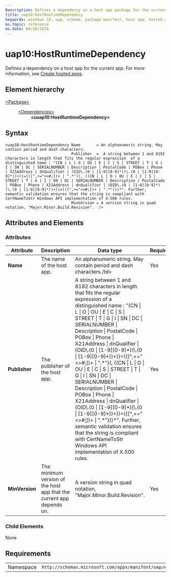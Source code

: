 ```yaml
---
Description: Defines a dependency on a host app package for the current app package.
title: uap10:HostRuntimeDependency
keywords: windows 10, uwp, schema, package manifest, host app, hosted app
ms.topic: reference
ms.date: 04/20/2020
---
```


# uap10:HostRuntimeDependency

Defines a dependency on a host app for the current app. For more information, see [Create hosted apps](https://docs.microsoft.com/windows/uwp/launch-resume/hosted-apps).

## Element hierarchy

<dl>
<dt><a href="element-package.md">&lt;Package&gt;</a></dt>
<dd>
<dl>
<dt><a href="element-dependencies.md">&lt;Dependencies&gt;</a></dt>
<dd><b>&lt;uuap10:HostRuntimeDependency&gt;</b></dd>
</dl>
</dd>
</dl>

## Syntax

``` syntax
<uap10:HostRuntimeDependency Name       = An alphanumeric string. May contain period and dash characters.
                             Publisher  =  A string between 1 and 8192 characters in length that fits the regular expression  of a distinguished name : "(CN | L | O | OU | E | C | S | STREET | T | G | I | SN | DC | SERIALNUMBER | Description | PostalCode | POBox | Phone | X21Address | dnQualifier | (OID\.(0 | [1-9][0-9]*)(\.(0 | [1-9][0-9]*))+))=(([^,+="<>#;])+ | ".*")(, ((CN | L | O | OU | E | C | S | STREET | T | G | I | SN | DC | SERIALNUMBER | Description | PostalCode | POBox | Phone | X21Address | dnQualifier | (OID\.(0 | [1-9][0-9]*)(\.(0 | [1-9][0-9]*))+))=(([^,+="<>#;])+ | ".*")))*". Further, semantic validation ensures that the string is compliant with CertNameToStr Windows API implementation of X.500 rules.
                             MinVersion = A version string in quad notation, "Major.Minor.Build.Revision".  />
```

## Attributes and Elements
### Attributes

<table>
<colgroup>
<col width="25%" />
<col width="25%" />
<col width="25%" />
<col width="25%" />
</colgroup>
<thead>
<tr class="header">
<th>Attribute</th>
<th>Description</th>
<th>Data type</th>
<th>Required</th>
</tr>
</thead>
<tbody>
<tr class="odd">
<td><strong>Name</strong></td>
<td>The name of the host app.</td>
<td>An alphanumeric string. May contain period and dash characters./td>
<td>Yes</td>
</tr>
<tr class="odd">
<td><strong>Publisher</strong></td>
<td><p>The publisher of the host app.</p></td>
<td>A string between 1 and 8192 characters in length that fits the regular expression of a distinguished name : &quot;(CN | L | O | OU | E | C | S | STREET | T | G | I | SN | DC | SERIALNUMBER | Description | PostalCode | POBox | Phone | X21Address | dnQualifier | (OID\.(0 | [1-9][0-9]*)(\.(0 | [1-9][0-9]*))+))=(([^,+=&quot;&lt;&gt;#;])+ | &quot;.*&quot;)(, ((CN | L | O | OU | E | C | S | STREET | T | G | I | SN | DC | SERIALNUMBER | Description | PostalCode | POBox | Phone | X21Address | dnQualifier | (OID\.(0 | [1-9][0-9]*)(\.(0 | [1-9][0-9]*))+))=(([^,+=&quot;&lt;&gt;#;])+ | &quot;.*&quot;)))*&quot;. Further, semantic validation ensures that the string is compliant with CertNameToStr Windows API implementation of X.500 rules.</td>
<td>Yes</td>
</tr>
<tr class="even">
<td><strong>MinVersion</strong></td>
<td>The minimum version of the host app that the current app depends on.</td>
<td>A version string in quad notation, "Major.Minor.Build.Revision". </td>
<td>Yes</td>
</tr>
</tbody>
</table>

### Child Elements

None

## Requirements

|   |   |
|--|--|
| Namespace | `http://schemas.microsoft.com/appx/manifest/uap/windows10/10` |
